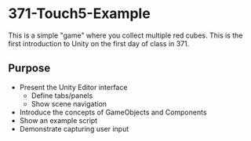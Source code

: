 # 371-Touch5-Example

This is a simple "game" where you collect multiple red cubes. This is the first introduction to Unity on the first day of class in 371.

## Purpose

* Present the Unity Editor interface
  * Define tabs/panels
  * Show scene navigation
* Introduce the concepts of GameObjects and Components
* Show an example script
* Demonstrate capturing user input
